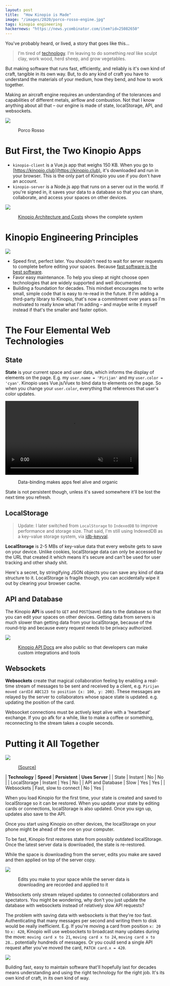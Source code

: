 ```yaml
---
layout: post
title:  "How Kinopio is Made"
image: "/images/2020/porco-rosso-engine.jpg"
tags: kinopio engineering
hackernews: "https://news.ycombinator.com/item?id=25082650"
---
```


You've probably heard, or lived, a story that goes like this…

> I'm tired of [technology](/why-software-is-slow-and-shitty.html). I'm leaving to do something _real_ like sculpt clay, work wood, herd sheep, and grow vegetables.

But making software that runs fast, efficiently, and reliably is it's own kind of  craft, tangible in its own way. But, to do any kind of craft you have to understand the materials of your medium, how they bend, and how to work together.

Making an aircraft engine requires an understanding of the tolerances and capabilities of different metals, airflow and combustion. Not that I know anything about all that – our engine is made of state, localStorage, API, and websockets.

<img src="/images/2020/porco-rosso-engine.jpg" class="large">
<figure>
  <figcaption>
    Porco Rosso
  </figcaption>
</figure>


# But First, the Two Kinopio Apps

- `kinopio-client` is a Vue.js app that weighs 150 KB. When you go to [https://kinopio.club](https://kinopio.club), it's downloaded and run in your browser. This is the only part of Kinopio you use if you don't have an account.
- `kinopio-server` is a Node.js app that runs on a server out in the world. If you're signed in, it saves your data to a database so that you can share, collaborate, and access your spaces on other devices.

<img src="/images/2020/architecture.png" class="large no-shadow">
<figure>
  <figcaption>
<a href="https://kinopio.club/kinopio-architecture-and-costs-JOGXFJ0FEMpS3crbh6U9k">Kinopio Architecture and Costs</a> shows the complete system
  </figcaption>
</figure>


# Kinopio Engineering Principles

<img src="/images/2020/desktop-computer.gif" class="no-shadow desktop-computer-icon">

- Speed first, perfect later. You shouldn't need to wait for server requests to complete before editing your spaces. Because [fast software is the best software](https://craigmod.com/essays/fast_software/).
- Favor easy maintenance. To help you sleep at night choose open technologies that are widely supported and well documented.
- Building a foundation for decades. This mindset encourages me to write small, simple code that is easy to re-read in the future. If I'm adding a third-party library to Kinopio, that's now a commitment over years so I'm motivated to really know what I'm adding – and maybe write it myself instead if that's the smaller and faster option.


# The Four Elemental Web Technologies

## State

**State** is your current space and user data, which informs the display of elements on the page. E.g. my `user.name = 'Pirijan'` and my `user.color = 'cyan'`. Kinopio uses Vue.js/Vuex to bind data to elements on the page. So when you change your `user.color`, everything that references that user's color updates.

<p>
	<video autoplay controls loop muted playsinline class="" width="420" height="232">
		<source src="/images/2020/edit-user-state.mp4">
	</video>
</p>
<figure>
  <figcaption>
Data-binding makes apps feel alive and organic
  </figcaption>
</figure>

State is not persistent though, unless it's saved somewhere it'll be lost the next time you refresh.

## LocalStorage

> Update: I later switched from `LocalStorage` to `IndexedDB` to improve performance and storage size. That said, I'm still using IndexedDB as a key-value storage system, via [idb-keyval](https://github.com/jakearchibald/idb-keyval).

**LocalStorage** is 2-5 MBs of key-value data that every website gets to save on your device. Unlike cookies, localStorage data can only be accessed by the URL that created it which means it's secure and can't be used for user tracking and other shady shit.

Here's a secret, by stringifying JSON objects you can save any kind of data structure to it. LocalStorage is fragile though, you can accidentally wipe it out by clearing your browser cache.

## API and Database

The Kinopio **API** is used to `GET` and `POST`(save) data to the database so that you can edit your spaces on other devices. Getting data from servers is much slower than getting data from your localStorage, because of the round-trip and because every request needs to be privacy authorized.

<img src="/images/2020/api-docs.png" class="">
<figure>
  <figcaption>
<a href="https://help.kinopio.club/api">Kinopio API Docs</a> are  also public so that developers can make custom integrations and tools
  </figcaption>
</figure>

## Websockets

**Websockets** create that magical collaboration feeling by enabling a real-time stream of messages to be sent and received by a client, e.g. `Pirijan moved cardId ABC123 to position {x: 100, y: 200}`. These messages are relayed by the server to collaborators whose space state is updated. e.g. updating the position of the card.

Websocket connections must be actively kept alive with a 'heartbeat' exchange. If you go afk for a while, like to make a coffee or something, reconnecting to the stream takes a couple seconds.


# Putting it All Together

<img src="/images/2020/assembly.png" class="large no-shadow">
<figure>
  <figcaption>
<a href="https://www.are.na/block/3753956">(Source)</a>
  </figcaption>
</figure>

| **Technology** 	| **Speed** 	| **Persistent** 	| **Uses Server** |
| State 		| Instant 	| No 			| No |
| LocalStorage 		| Instant 	| Yes 			| No |
| API and Database 	| Slow 		| Yes 			| Yes |
| Websockets 		| Fast, slow to connect | No 		| Yes |

When you load Kinopio for the first time, your state is created and saved to localStorage so it can be restored. When you update your state by editing cards or connections, localStorage is also updated. Once you sign up, updates also save to the API.

Once you start using Kinopio on other devices, the localStorage on your phone might be ahead of the one on your computer.

To be fast, Kinopio first restores state from possibly outdated localStorage. Once the latest server data is downloaded, the state is re-restored.



While the space is downloading from the server, edits you make are saved and then applied on top of the server copy.

<img src="/images/2020/loading-space.png" class="no-shadow">
<figure>
  <figcaption>
  Edits you make to your space while the server data is downloading are recorded and applied to it
  </figcaption>
</figure>

Websockets only stream relayed updates to connected collaborators and spectators. You might be wondering, why don't you just update the database with websockets instead of relatively slow API requests?

The problem with saving data with websockets is that they're *too* fast. Authenticating that many messages per second and writing them to disk would be really inefficient. E.g. If you're moving a card from position `x: 20` to `x: 420`, Kinopio will use websockets to broadcast many updates during the move: `moving card x to 21`, `moving card x to 24`, `moving card x to 28`… potentially hundreds of messages. Or you could send a single API request after you've moved the card, `PATCH card.x = 420`.

<img src="/images/2020/cappuccino.png" class="no-shadow">

Building fast, easy to maintain software that'll hopefully last for decades means understanding and using the right technology for the right job. It's its own kind of craft, in its own kind of way.
